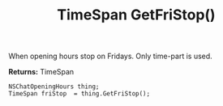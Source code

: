 ﻿---
uid: crmscript_ref_NSChatOpeningHours_GetFriStop
title: TimeSpan GetFriStop()
intellisense: NSChatOpeningHours.GetFriStop
keywords: NSChatOpeningHours, GetFriStop
so.topic: reference
---

When opening hours stop on Fridays. Only time-part is used.

**Returns:** TimeSpan


```crmscript
NSChatOpeningHours thing;
TimeSpan friStop  = thing.GetFriStop();
```


